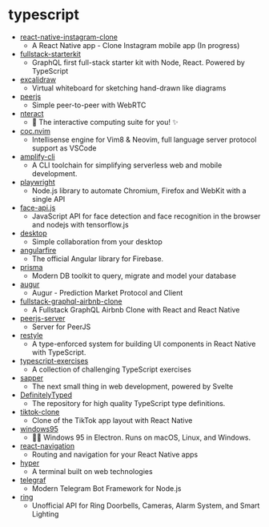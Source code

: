 # typescript
- [react-native-instagram-clone](https://github.com/iamvucms/react-native-instagram-clone)
  - A React Native app - Clone Instagram mobile app (In progress)
- [fullstack-starterkit](https://github.com/karanpratapsingh/fullstack-starterkit)
  - GraphQL first full-stack starter kit with Node, React. Powered by TypeScript
- [excalidraw](https://github.com/excalidraw/excalidraw)
  - Virtual whiteboard for sketching hand-drawn like diagrams
- [peerjs](https://github.com/peers/peerjs)
  - Simple peer-to-peer with WebRTC
- [nteract](https://github.com/nteract/nteract)
  - 📘 The interactive computing suite for you! ✨
- [coc.nvim](https://github.com/neoclide/coc.nvim)
  - Intellisense engine for Vim8 & Neovim, full language server protocol support as VSCode
- [amplify-cli](https://github.com/aws-amplify/amplify-cli)
  - A CLI toolchain for simplifying serverless web and mobile development.
- [playwright](https://github.com/microsoft/playwright)
  - Node.js library to automate Chromium, Firefox and WebKit with a single API
- [face-api.js](https://github.com/justadudewhohacks/face-api.js)
  - JavaScript API for face detection and face recognition in the browser and nodejs with tensorflow.js
- [desktop](https://github.com/desktop/desktop)
  - Simple collaboration from your desktop
- [angularfire](https://github.com/angular/angularfire)
  - The official Angular library for Firebase.
- [prisma](https://github.com/prisma/prisma)
  - Modern DB toolkit to query, migrate and model your database
- [augur](https://github.com/AugurProject/augur)
  - Augur - Prediction Market Protocol and Client
- [fullstack-graphql-airbnb-clone](https://github.com/benawad/fullstack-graphql-airbnb-clone)
  - A Fullstack GraphQL Airbnb Clone with React and React Native
- [peerjs-server](https://github.com/peers/peerjs-server)
  - Server for PeerJS
- [restyle](https://github.com/Shopify/restyle)
  - A type-enforced system for building UI components in React Native with TypeScript.
- [typescript-exercises](https://github.com/mdevils/typescript-exercises)
  - A collection of challenging TypeScript exercises
- [sapper](https://github.com/sveltejs/sapper)
  - The next small thing in web development, powered by Svelte
- [DefinitelyTyped](https://github.com/DefinitelyTyped/DefinitelyTyped)
  - The repository for high quality TypeScript type definitions.
- [tiktok-clone](https://github.com/matheuscastroweb/tiktok-clone)
  - Clone of the TikTok app layout with React Native
- [windows95](https://github.com/felixrieseberg/windows95)
  - 💩🚀 Windows 95 in Electron. Runs on macOS, Linux, and Windows.
- [react-navigation](https://github.com/react-navigation/react-navigation)
  - Routing and navigation for your React Native apps
- [hyper](https://github.com/vercel/hyper)
  - A terminal built on web technologies
- [telegraf](https://github.com/telegraf/telegraf)
  - Modern Telegram Bot Framework for Node.js
- [ring](https://github.com/dgreif/ring)
  - Unofficial API for Ring Doorbells, Cameras, Alarm System, and Smart Lighting
